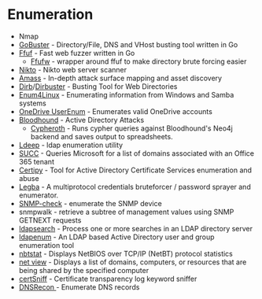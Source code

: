 # Enumeration

* Nmap
* [GoBuster](https://github.com/OJ/gobuster) - Directory/File, DNS and VHost busting tool written in Go
* [Ffuf](https://github.com/ffuf/ffuf) - Fast web fuzzer written in Go
  * [Ffufw](https://github.com/puzzlepeaches/ffufw) - wrapper around ffuf to make directory brute forcing easier
* [Nikto](https://github.com/sullo/nikto) - Nikto web server scanner
* [Amass](https://github.com/owasp-amass/amass) - In-depth attack surface mapping and asset discovery
* [Dirb](https://dirb.sourceforge.net/)/[Dirbuster](https://www.kali.org/tools/dirbuster/) - Busting Tool for Web Directories
* [Enum4Linux](https://www.kali.org/tools/enum4linux/) - Enumerating information from Windows and Samba systems
* [OneDrive UserEnum](https://github.com/nyxgeek/onedrive\_user\_enum) - Enumerates valid OneDrive accounts
* [Bloodhound](https://github.com/BloodHoundAD/BloodHound) - Active Directory Attacks
  * [Cypheroth](https://github.com/seajaysec/cypheroth) - Runs cypher queries against Bloodhound's Neo4j backend and saves output to spreadsheets.
* [Ldeep](https://github.com/franc-pentest/ldeep) - ldap enumeration utility
* [SUCC](https://github.com/puzzlepeaches/succ) - Queries Microsoft for a list of domains associated with an Office 365 tenant
* [Certipy](https://github.com/ly4k/Certipy) - Tool for Active Directory Certificate Services enumeration and abuse
* [Legba](https://github.com/evilsocket/legba) - A multiprotocol credentials bruteforcer / password sprayer and enumerator.
* [SNMP-check](https://gitlab.com/kalilinux/packages/snmpcheck) - enumerate the SNMP device
* snmpwalk - retrieve a subtree of management values using SNMP GETNEXT requests
* [ldapsearch](https://docs.ldap.com/ldap-sdk/docs/tool-usages/ldapsearch.html) - Process one or more searches in an LDAP directory server
* [ldapenum](https://github.com/CroweCybersecurity/ad-ldap-enum) - An LDAP based Active Directory user and group enumeration tool
* [nbtstat](https://learn.microsoft.com/en-us/windows-server/administration/windows-commands/nbtstat) - Displays NetBIOS over TCP/IP (NetBT) protocol statistics
* [net view](https://learn.microsoft.com/en-us/previous-versions/windows/it-pro/windows-server-2012-r2-and-2012/hh875576\(v=ws.11\)) - Displays a list of domains, computers, or resources that are being shared by the specified computer
* [certSniff](https://github.com/A-poc/RedTeam-Tools#certsniff) - Certificate transparency log keyword sniffer
* [DNSRecon ](https://github.com/A-poc/RedTeam-Tools#dnsrecon)_-_ Enumerate DNS records
